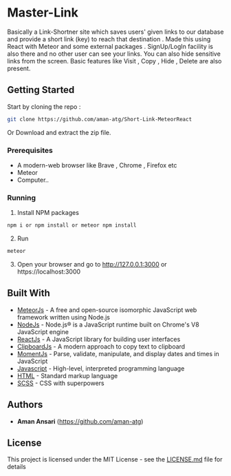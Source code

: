 # Master-Link

Basically a Link-Shortner site which saves users' given links to our database and provide a short link (key) to reach that destination . Made this using React with Meteor and some external packages . SignUp/LogIn facility is also there and no other user can see your links. You can also hide sensitive links from the screen. Basic features like Visit , Copy , Hide , Delete are also present.

## Getting Started

Start by cloning the repo : 
```sh
git clone https://github.com/aman-atg/Short-Link-MeteorReact
```
Or Download and extract the zip file.

### Prerequisites

* A modern-web browser like Brave , Chrome , Firefox etc
* Meteor
* Computer..

### Running

1. Install NPM packages
```sh
npm i or npm install or meteor npm install
```
2. Run 
```sh
meteor
```
3. Open your browser and go to http://127.0.0.1:3000 or https://localhost:3000

## Built With

* [MeteorJs](https://meteor.com) - A free and open-source isomorphic JavaScript web framework written using Node.js
* [NodeJs](https://nodejs.org/en/) - Node.js® is a JavaScript runtime built on Chrome's V8 JavaScript engine
* [ReactJs](https://reactjs.org) - A JavaScript library for building user interfaces
* [ClipboardJs](https://clipboardjs.com) - A modern approach to copy text to clipboard
* [MomentJs](https://momentjs.com/) - Parse, validate, manipulate, and display dates and times in JavaScript
* [Javascript](https://www.javascript.com/) - High-level, interpreted programming language
* [HTML](https://www.html.com/) - Standard markup language
* [SCSS](https://sass-lang.com) - CSS with superpowers

## Authors

* **Aman Ansari** (https://github.com/aman-atg)

## License

This project is licensed under the MIT License - see the [LICENSE.md](https://github.com/aman-atg/Short-Link-MeteorReact/blob/master/LICENSE) file for details

